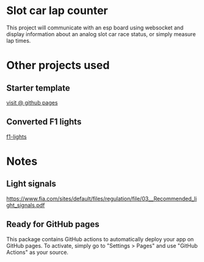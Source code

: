 
# Slot car lap counter

This project will communicate with an esp board using websocket and display information about an analog slot car race status, or simply measure lap times.

# Other projects used

## Starter template

[visit @ github pages](https://sroehrl.github.io/svelte-flowbite-boilerplate)

## Converted F1 lights

[f1-lights](https://github.com/jan25/f1-lights)

# Notes

## Light signals
https://www.fia.com/sites/default/files/regulation/file/03__Recommended_light_signals.pdf

## Ready for GitHub pages
This package contains GitHub actions to automatically deploy your app on GitHub pages. To activate, simply go to "Settings > Pages"
and use "GitHub Actions" as your source.


